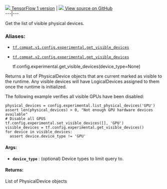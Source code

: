 [ ![](https://tensorflow.google.cn/images/tf_logo_32px.png) TensorFlow 1
version](/versions/r1.15/api_docs/python/tf/config/experimental/get_visible_devices)
|  [ ![](https://tensorflow.google.cn/images/GitHub-Mark-32px.png) View source
on GitHub
](https://github.com/tensorflow/tensorflow/blob/r2.0/tensorflow/python/framework/config.py#L350-L376)  
---|---  
  
Get the list of visible physical devices.

### Aliases:

  * [`tf.compat.v1.config.experimental.get_visible_devices`](/api_docs/python/tf/config/experimental/get_visible_devices)
  * [`tf.compat.v2.config.experimental.get_visible_devices`](/api_docs/python/tf/config/experimental/get_visible_devices)

    
    
    tf.config.experimental.get_visible_devices(device_type=None)
    

Returns a list of PhysicalDevice objects that are current marked as visible to
the runtime. Any visible devices will have LogicalDevices assigned to them
once the runtime is initialized.

The following example verifies all visible GPUs have been disabled:

    
    
    physical_devices = config.experimental.list_physical_devices('GPU')
    assert len(physical_devices) > 0, "Not enough GPU hardware devices available"
    # Disable all GPUS
    tf.config.experimental.set_visible_devices([], 'GPU')
    visible_devices = tf.config.experimental.get_visible_devices()
    for device in visible_devices:
      assert device.device_type != 'GPU'
    

#### Args:

  * **`device_type`** : (optional) Device types to limit query to.

#### Returns:

List of PhysicalDevice objects

